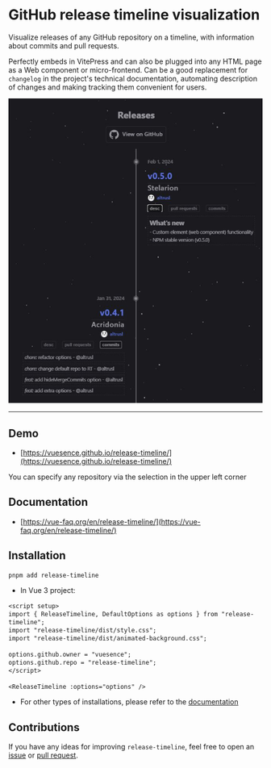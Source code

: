 # GitHub release timeline visualization

Visualize releases of any GitHub repository on a timeline, with information about commits and pull requests.

Perfectly embeds in VitePress and can also be plugged into any HTML page as a Web component or micro-frontend. Can be a good replacement for `changelog` in the project's technical documentation, automating description of changes and making tracking them convenient for users.

![](./rt.jpg)

------

## Demo

- [https://vuesence.github.io/release-timeline/](https://vuesence.github.io/release-timeline/)

You can specify any repository via the selection in the upper left corner

## Documentation

- [https://vue-faq.org/en/release-timeline/](https://vue-faq.org/en/release-timeline/)

## Installation

```bash [pnpm]
pnpm add release-timeline
```

- In Vue 3 project:

```vue
<script setup>
import { ReleaseTimeline, DefaultOptions as options } from "release-timeline";
import "release-timeline/dist/style.css";
import "release-timeline/dist/animated-background.css";

options.github.owner = "vuesence";
options.github.repo = "release-timeline";
</script>

<ReleaseTimeline :options="options" />
```

- For other types of installations, please refer to the [documentation](https://vue-faq.org/en/release-timeline/)

## Contributions

If you have any ideas for improving `release-timeline`, feel free to open an [issue](https://github.com/vuesence/release-timeline/issues) or [pull request](https://github.com/vuesence/release-timeline/pulls).
